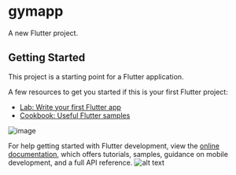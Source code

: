 # gymapp

A new Flutter project.

## Getting Started

This project is a starting point for a Flutter application.

A few resources to get you started if this is your first Flutter project:

- [Lab: Write your first Flutter app](https://docs.flutter.dev/get-started/codelab)
- [Cookbook: Useful Flutter samples](https://docs.flutter.dev/cookbook)

![image](https://www.mobindustry.net/wp-content/uploads/workout.jpg)

For help getting started with Flutter development, view the
[online documentation](https://docs.flutter.dev/), which offers tutorials,
samples, guidance on mobile development, and a full API reference.
![alt text](http://url/to/img.png)
